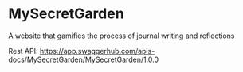 # MySecretGarden

A website that gamifies the process of journal writing and reflections

Rest API:
https://app.swaggerhub.com/apis-docs/MySecretGarden/MySecretGarden/1.0.0
